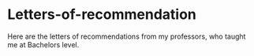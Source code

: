 # Letters-of-recommendation

Here are the letters of recommendations from my professors, who taught me at Bachelors level.
